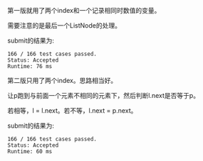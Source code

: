 第一版就用了两个index和一个记录相同时数值的变量。

需要注意的是最后一个ListNode的处理。

submit的结果为:
```
166 / 166 test cases passed.
Status: Accepted
Runtime: 76 ms
```

第二版只用了两个index。思路相当好。

让p跑到与前面一个元素不相同的元素下，然后判断l.next是否等于p。

若相等，l = l.next。若不等，l.next = p.next。

submit的结果为:
```
166 / 166 test cases passed.
Status: Accepted
Runtime: 60 ms
```
